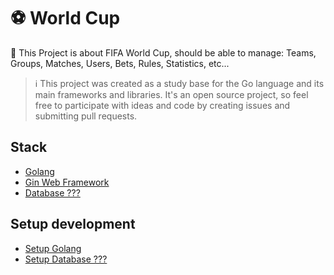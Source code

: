 # ⚽️ World Cup

 🎯 This Project is about FIFA World Cup, should be able to manage: Teams, Groups, Matches, Users, Bets, Rules, Statistics, etc... 

> ℹ️ This project was created as a study base for the Go language and its main frameworks and libraries. It's an open source project, so feel free to participate with ideas and code by creating issues and submitting pull requests.

## Stack
- [Golang](https://go.dev/)
- [Gin Web Framework](https://gin-gonic.com/)
- [Database ???]()

## Setup development
- [Setup Golang](https://www.practical-go-lessons.com/chap-4-setup-your-dev-environment)
- [Setup Database ???]()
